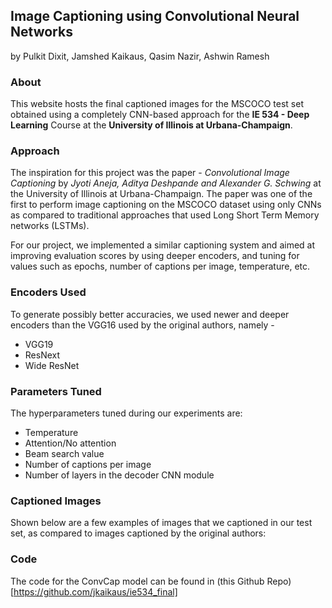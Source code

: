 ## Image Captioning using Convolutional Neural Networks
by Pulkit Dixit, Jamshed Kaikaus, Qasim Nazir, Ashwin Ramesh

### About

This website hosts the final captioned images for the MSCOCO test set obtained using a completely CNN-based approach for the **IE 534 - Deep Learning** Course at the **University of Illinois at Urbana-Champaign**.

### Approach

The inspiration for this project was the paper - *Convolutional Image Captioning* by *Jyoti Aneja, Aditya Deshpande and Alexander G. Schwing* at the University of Illinois at Urbana-Champaign. The paper was one of the first to perform image captioning on the MSCOCO dataset using only CNNs as compared to traditional approaches that used Long Short Term Memory networks (LSTMs).

For our project, we implemented a similar captioning system and aimed at improving evaluation scores by using deeper encoders, and tuning for values such as epochs, number of captions per image, temperature, etc.

### Encoders Used

To generate possibly better accuracies, we used newer and deeper encoders than the VGG16 used by the original authors, namely - 
* VGG19
* ResNext
* Wide ResNet

### Parameters Tuned

The hyperparameters tuned during our experiments are:
* Temperature
* Attention/No attention
* Beam search value
* Number of captions per image
* Number of layers in the decoder CNN module

### Captioned Images

Shown below are a few examples of images that we captioned in our test set, as compared to images captioned by the original authors:

### Code

The code for the ConvCap model can be found in (this Github Repo)[https://github.com/jkaikaus/ie534_final]
